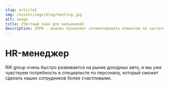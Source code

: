 ```yaml
---
slug: article2
img: /assets/imgs/blog/meeting.jpg
alt: image
title: 2Честный знак для кальянной2
description: 2RFM - анализ позволяет сегментировать клиентов по частоте, сумме покупок и выделять тех клиентов, больше денег.
---
```


# HR-менеджер

RiK group очень быстро развивается на рынке доходных авто, и мы уже чувствуем потребность в специалисте по персоналу, который сможет сделать наших сотрудников более счастливыми.
